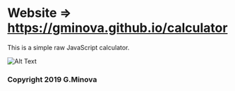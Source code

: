 # Website => https://gminova.github.io/calculator

This is a simple raw JavaScript calculator.  

![Alt Text](https://gminova.github.io/img/proj5.png)  

### Copyright 2019 G.Minova
